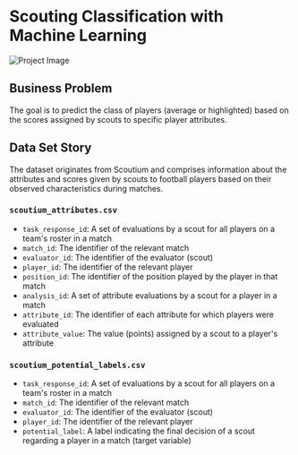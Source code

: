 # Scouting Classification with Machine Learning

![Project Image](https://www.sportsbusinessjournal.com/-/media/Sporttechie/2022/08/17/soccer_scouting_part_3_lead_image.ashx?mw=768)

## Business Problem

The goal is to predict the class of players (average or highlighted) based on the scores assigned by scouts to specific player attributes.

## Data Set Story

The dataset originates from Scoutium and comprises information about the attributes and scores given by scouts to football players based on their observed characteristics during matches.

### `scoutium_attributes.csv`

- `task_response_id`: A set of evaluations by a scout for all players on a team's roster in a match
- `match_id`: The identifier of the relevant match
- `evaluator_id`: The identifier of the evaluator (scout)
- `player_id`: The identifier of the relevant player
- `position_id`: The identifier of the position played by the player in that match
- `analysis_id`: A set of attribute evaluations by a scout for a player in a match
- `attribute_id`: The identifier of each attribute for which players were evaluated
- `attribute_value`: The value (points) assigned by a scout to a player's attribute

### `scoutium_potential_labels.csv`

- `task_response_id`: A set of evaluations by a scout for all players on a team's roster in a match
- `match_id`: The identifier of the relevant match
- `evaluator_id`: The identifier of the evaluator (scout)
- `player_id`: The identifier of the relevant player
- `potential_label`: A label indicating the final decision of a scout regarding a player in a match (target variable)


